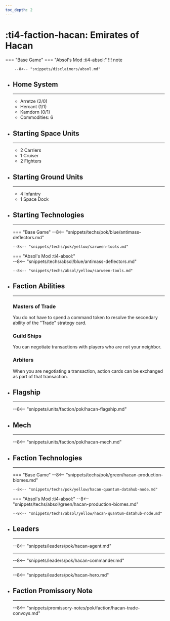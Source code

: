 ```yaml
---
toc_depth: 2
---
```


# :ti4-faction-hacan: Emirates of Hacan
=== "Base Game"
=== "Absol's Mod :ti4-absol:" 
    !!! note

        --8<-- "snippets/disclaimers/absol.md"

<div class="grid cards" markdown>

-   ## __Home System__

    ---

    * Arretze (2/0)
    * Hercant (1/1)
    * Kamdorn (0/1)
    * Commodities: 6

</div>

<div class="grid cards" markdown>

-   ## __Starting Space Units__

    ---

    * 2 Carriers
    * 1 Cruiser
    * 2 Fighters

-   ## __Starting Ground Units__

    ---

    * 4 Infantry
    * 1 Space Dock

-   ## __Starting Technologies__

    ---
    === "Base Game"
        --8<-- "snippets/techs/pok/blue/antimass-deflectors.md"

        --8<-- "snippets/techs/pok/yellow/sarween-tools.md"

    === "Absol's Mod :ti4-absol:"  
        --8<-- "snippets/techs/absol/blue/antimass-deflectors.md"

        --8<-- "snippets/techs/absol/yellow/sarween-tools.md"

-   ## __Faction Abilities__

    ---
    ### **Masters of Trade**
    
    You do not have to spend a command token to resolve the secondary ability of the "Trade" strategy card.

    ### **Guild Ships**
    
    You can negotiate transactions with players who are not your neighbor.

    ### **Arbiters**

    When you are negotiating a transaction, action cards can be exchanged as part of that transaction.

-   ## __Flagship__

    ---
    --8<-- "snippets/units/faction/pok/hacan-flagship.md"

-   ## __Mech__

    ---
    --8<-- "snippets/units/faction/pok/hacan-mech.md"

</div>

<div class="grid cards" markdown>

-   ## __Faction Technologies__

    ---
    === "Base Game"
        --8<-- "snippets/techs/pok/green/hacan-production-biomes.md"

        --8<-- "snippets/techs/pok/yellow/hacan-quantum-datahub-node.md"

    === "Absol's Mod :ti4-absol:"
        --8<-- "snippets/techs/absol/green/hacan-production-biomes.md"

        --8<-- "snippets/techs/absol/yellow/hacan-quantum-datahub-node.md"

-   ## __Leaders__

    ---
    
    --8<-- "snippets/leaders/pok/hacan-agent.md"

    ---

    --8<-- "snippets/leaders/pok/hacan-commander.md"

    ---

    --8<-- "snippets/leaders/pok/hacan-hero.md"

-   ## __Faction Promissory Note__

    ---
    --8<-- "snippets/promissory-notes/pok/faction/hacan-trade-convoys.md"

</div>